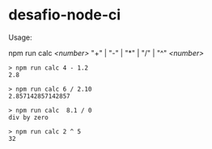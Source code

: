 # desafio-node-ci

Usage:

npm run calc *\<number>* "+" | "-" | "\*" | "/" | "^" *\<number>*
 
```
> npm run calc 4 - 1.2
2.8
```

```
> npm run calc 6 / 2.10
2.857142857142857
```

```
> npm run calc  8.1 / 0
div by zero
```

```
> npm run calc 2 ^ 5
32
```


